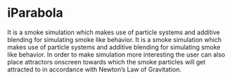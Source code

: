 # iParabola
It is a smoke simulation which makes use of particle systems and additive blending for simulating smoke like behavior. It is a smoke simulation which makes use of particle systems and additive blending for simulating smoke like behavior. In order to make simulation more interesting the user can also place attractors onscreen towards which the smoke particles will get attracted to in accordance with Newton’s Law of Gravitation.
